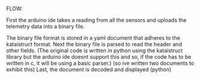 FLOW:

First the arduino ide takes a reading from all the sensors and uploads the telemetry data into a binary file.

The binary file format is stored in a yaml document that adheres to the kataistruct format.
Next the binary file is parsed to read the header and other fields. (The original code is written in python using the kataistruct library but the arduino ide doesnt support this and so, if the code has to be written in c, it will be using a basic parser.) (so ive written two documents to exhibit this)
Last, the document is decoded and displayed (python)
